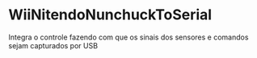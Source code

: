 # WiiNitendoNunchuckToSerial
Integra o controle fazendo com que os sinais dos sensores e comandos sejam capturados por USB


